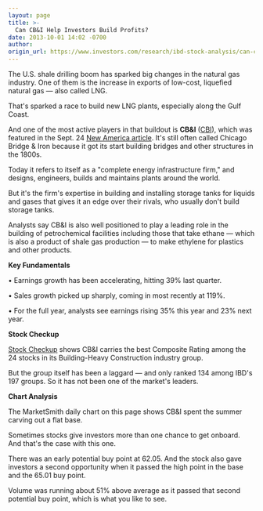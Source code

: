 ```yaml
---
layout: page
title: >-
  Can CB&I Help Investors Build Profits?
date: 2013-10-01 14:02 -0700
author: 
origin_url: https://www.investors.com/research/ibd-stock-analysis/can-cbi-help-investors-build-profits/
---
```





  

The U.S. shale drilling boom has sparked big changes in the natural gas industry. One of them is the increase in exports of low-cost, liquefied natural gas — also called LNG.

  

That's sparked a race to build new LNG plants, especially along the Gulf Coast.

  

And one of the most active players in that buildout is **CB&I** ([CBI](https://research.investors.com/quote.aspx?symbol=CBI)), which was featured in the Sept. 24 [New America article](http://news.investors.com/business-the-new-america/092313-672112-chicago-bridge-and-iron-competes-for-lng.htm). It's still often called Chicago Bridge & Iron because it got its start building bridges and other structures in the 1800s.

  

Today it refers to itself as a "complete energy infrastructure firm," and designs, engineers, builds and maintains plants around the world.

  

But it's the firm's expertise in building and installing storage tanks for liquids and gases that gives it an edge over their rivals, who usually don't build storage tanks.

  

Analysts say CB&I is also well positioned to play a leading role in the building of petrochemical facilities including those that take ethane — which is also a product of shale gas production — to make ethylene for plastics and other products.

  

**Key Fundamentals**

  

• Earnings growth has been accelerating, hitting 39% last quarter.

  

• Sales growth picked up sharply, coming in most recently at 119%.

  

• For the full year, analysts see earnings rising 35% this year and 23% next year.

  

**Stock Checkup**

  

[Stock Checkup](http://research.investors.com/stock-checkup/nyse-chicago-bridge-and-iron-co-cbi.aspx) shows CB&I carries the best Composite Rating among the 24 stocks in its Building-Heavy Construction industry group.

  

But the group itself has been a laggard — and only ranked 134 among IBD's 197 groups. So it has not been one of the market's leaders.

  

**Chart Analysis**

  

The MarketSmith daily chart on this page shows CB&I spent the summer carving out a flat base.

  

Sometimes stocks give investors more than one chance to get onboard. And that's the case with this one.

  

There was an early potential buy point at 62.05. And the stock also gave investors a second opportunity when it passed the high point in the base and the 65.01 buy point.

  

Volume was running about 51% above average as it passed that second potential buy point, which is what you like to see.




